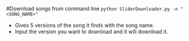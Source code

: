 #Download songs from command line
```python SliderDownloader.py -n "<SONG_NAME>"```
- Gives 5 versions of the song it finds with the song name.
- Input the version you want to download and it will download it.